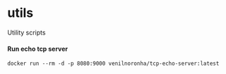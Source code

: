 # utils
Utility scripts


#### Run echo tcp server 
```
docker run --rm -d -p 8080:9000 venilnoronha/tcp-echo-server:latest
```
